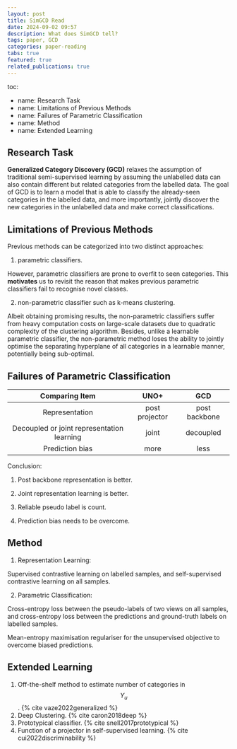 ```yaml
---
layout: post
title: SimGCD Read
date: 2024-09-02 09:57
description: What does SimGCD tell?
tags: paper, GCD
categories: paper-reading
tabs: true
featured: true
related_publications: true
---
```


toc:
  - name: Research Task
  - name: Limitations of Previous Methods
  - name: Failures of Parametric Classification
  - name: Method
  - name: Extended Learning


## Research Task

**Generalized Category Discovery (GCD)** relaxes the assumption of traditional semi-supervised learning by assuming the unlabelled data can also contain different but related categories from the labelled data. The goal of GCD is to learn a model that is able to classify the already-seen categories in the labelled data, and more importantly, jointly discover the new categories in the unlabelled data and make correct classifications.

## Limitations of Previous Methods

Previous methods can be categorized into two distinct approaches:

1) parametric classifiers.

However, parametric classifiers are prone to overfit to seen categories.
This **motivates** us to revisit the reason that makes previous parametric classifiers fail to recognise novel classes.

2) non-parametric classifier such as k-means clustering.

Albeit obtaining promising results, the non-parametric classifiers suffer from heavy computation costs on large-scale datasets due to quadratic complexity of the clustering algorithm.
Besides, unlike a learnable parametric classifier, the non-parametric method loses the ability to jointly optimise the separating hyperplane of all categories in a learnable manner, potentially being sub-optimal.

## Failures of Parametric Classification

| Comparing Item | UNO+ | GCD |
| :-----------: | :------------: | :------------: |
| Representation | post projector | post backbone |
| Decoupled or joint representation learning | joint | decoupled |
| Prediction bias | more | less |

Conclusion:

1) Post backbone representation is better.

2) Joint representation learning is better.

3) Reliable pseudo label is count.

4) Prediction bias needs to be overcome.

## Method

1) Representation Learning:

Supervised contrastive learning on labelled samples, and self-supervised contrastive learning on all samples.

2) Parametric Classification:

Cross-entropy loss between the pseudo-labels of two views on all samples, and cross-entropy loss between the predictions and ground-truth labels on labelled samples.

Mean-entropy maximisation regulariser for the unsupervised objective to overcome biased predictions.

## Extended Learning
1. Off-the-shelf method to estimate number of categories in $$ Y_u $$. {% cite vaze2022generalized %}
2. Deep Clustering. {% cite caron2018deep %}
3. Prototypical classifier. {% cite snell2017prototypical %}
4. Function of a projector in self-supervised learning. {% cite cui2022discriminability %}